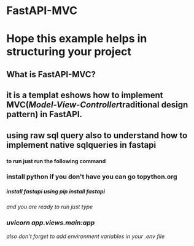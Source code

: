 # FastAPI-MVC

<h1>Hope this example helps in structuring your project</h1>

<h2>What is FastAPI-MVC?</h2>

<h2>
<p>it is a templat eshows how to implement MVC(<em>Model-View-Controller</em>traditional design pattern) in FastAPI.</p>

</h2>

<h2><p>using raw sql query also to understand how to implement native sqlqueries in fastapi</p></h2>

<h4>to run just run the following command</h4>
<h3>install python if you don't have you can go to<a>python.org</a></h3>
<h5>install fastapi using <em>pip install fastapi</h5>
and you are ready to run 
just type <h3>uvicorn app.views.main:app</h3>
also don't forget to add environment variables in your .env file

